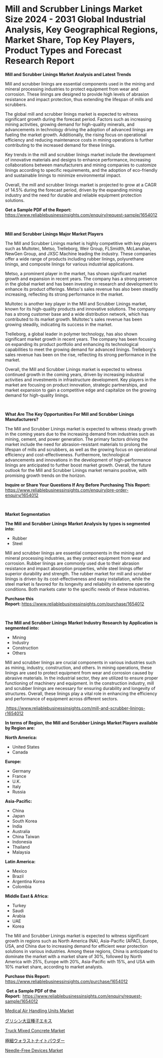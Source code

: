 <p><h1>Mill and Scrubber Linings Market Size 2024 - 2031 Global Industrial Analysis, Key Geographical Regions, Market Share, Top Key Players, Product Types and Forecast Research Report</h1></p><p><strong>Mill and Scrubber Linings Market Analysis and Latest Trends</strong></p>
<p><p>Mill and scrubber linings are essential components used in the mining and mineral processing industries to protect equipment from wear and corrosion. These linings are designed to provide high levels of abrasion resistance and impact protection, thus extending the lifespan of mills and scrubbers.</p><p>The global mill and scrubber linings market is expected to witness significant growth during the forecast period. Factors such as increasing mining activities, growing demand for high-quality minerals, and advancements in technology driving the adoption of advanced linings are fueling the market growth. Additionally, the rising focus on operational efficiency and reducing maintenance costs in mining operations is further contributing to the increased demand for these linings.</p><p>Key trends in the mill and scrubber linings market include the development of innovative materials and designs to enhance performance, increasing collaborations between manufacturers and mining companies to customize linings according to specific requirements, and the adoption of eco-friendly and sustainable linings to minimize environmental impact.</p><p>Overall, the mill and scrubber linings market is projected to grow at a CAGR of 14.5% during the forecast period, driven by the expanding mining industry and the need for durable and reliable equipment protection solutions.</p></p>
<p><strong>Get a Sample PDF of the Report:&nbsp;</strong> <a href="https://www.reliablebusinessinsights.com/enquiry/request-sample/1654012">https://www.reliablebusinessinsights.com/enquiry/request-sample/1654012</a></p>
<p>&nbsp;</p>
<p><strong>Mill and Scrubber Linings Major Market Players</strong></p>
<p><p>The Mill and Scrubber Linings market is highly competitive with key players such as Multotec, Metso, Trelleborg, Weir Group, FLSmidth, McLanahan, NewGen Group, and JXSC Machine leading the industry. These companies offer a wide range of products including rubber linings, polyurethane linings, and composite linings for various industrial applications.</p><p>Metso, a prominent player in the market, has shown significant market growth and expansion in recent years. The company has a strong presence in the global market and has been investing in research and development to enhance its product offerings. Metso's sales revenue has also been steadily increasing, reflecting its strong performance in the market.</p><p>Multotec is another key player in the Mill and Scrubber Linings market, known for its high-quality products and innovative solutions. The company has a strong customer base and a wide distribution network, which has contributed to its market growth. Multotec's sales revenue has been growing steadily, indicating its success in the market.</p><p>Trelleborg, a global leader in polymer technology, has also shown significant market growth in recent years. The company has been focusing on expanding its product portfolio and enhancing its technological capabilities to meet the growing demand for advanced linings. Trelleborg's sales revenue has been on the rise, reflecting its strong performance in the market.</p><p>Overall, the Mill and Scrubber Linings market is expected to witness continued growth in the coming years, driven by increasing industrial activities and investments in infrastructure development. Key players in the market are focusing on product innovation, strategic partnerships, and market expansion to gain a competitive edge and capitalize on the growing demand for high-quality linings.</p></p>
<p>&nbsp;</p>
<p><strong>What Are The Key Opportunities For Mill and Scrubber Linings Manufacturers?</strong></p>
<p><p>The Mill and Scrubber Linings market is expected to witness steady growth in the coming years due to the increasing demand from industries such as mining, cement, and power generation. The primary factors driving the market include the need for abrasion-resistant materials to prolong the lifespan of mills and scrubbers, as well as the growing focus on operational efficiency and cost-effectiveness. Furthermore, technological advancements and innovations in the development of high-performance linings are anticipated to further boost market growth. Overall, the future outlook for the Mill and Scrubber Linings market remains positive, with promising growth trends on the horizon.</p></p>
<p><strong>Inquire or Share Your Questions If Any Before Purchasing This Report:</strong> <a href="https://www.reliablebusinessinsights.com/enquiry/pre-order-enquiry/1654012">https://www.reliablebusinessinsights.com/enquiry/pre-order-enquiry/1654012</a></p>
<p>&nbsp;</p>
<p><strong>Market Segmentation</strong></p>
<p><strong>The Mill and Scrubber Linings Market Analysis by types is segmented into:</strong></p>
<p><ul><li>Rubber</li><li>Steel</li></ul></p>
<p><p>Mill and scrubber linings are essential components in the mining and mineral processing industries, as they protect equipment from wear and corrosion. Rubber linings are commonly used due to their abrasion resistance and impact absorption properties, while steel linings offer superior durability and strength. The rubber market for mill and scrubber linings is driven by its cost-effectiveness and easy installation, while the steel market is favored for its longevity and reliability in extreme operating conditions. Both markets cater to the specific needs of these industries.</p></p>
<p><strong>Purchase this Report:&nbsp;</strong><a href="https://www.reliablebusinessinsights.com/purchase/1654012">https://www.reliablebusinessinsights.com/purchase/1654012</a></p>
<p>&nbsp;</p>
<p><strong>The Mill and Scrubber Linings Market Industry Research by Application is segmented into:</strong></p>
<p><ul><li>Mining</li><li>Industry</li><li>Construction</li><li>Others</li></ul></p>
<p><p>Mill and scrubber linings are crucial components in various industries such as mining, industry, construction, and others. In mining operations, these linings are used to protect equipment from wear and corrosion caused by abrasive materials. In the industrial sector, they are utilized to ensure proper functioning of machinery and equipment. In the construction industry, mill and scrubber linings are necessary for ensuring durability and longevity of structures. Overall, these linings play a vital role in enhancing the efficiency and performance of equipment across different sectors.</p></p>
<p><a href="https://www.reliablebusinessinsights.com/mill-and-scrubber-linings-r1654012">&nbsp;https://www.reliablebusinessinsights.com/mill-and-scrubber-linings-r1654012</a></p>
<p><strong>In terms of Region, the Mill and Scrubber Linings Market Players available by Region are:</strong></p>
<p>
    <p> <strong> North America: </strong>
        <ul>
            <li>United States</li>
            <li>Canada</li>
        </ul>
        </p> 
    <p> <strong> Europe: </strong>
        <ul>
            <li>Germany</li>
            <li>France</li>
            <li>U.K.</li>
            <li>Italy</li>
            <li>Russia</li>
        </ul>
        </p> 
    <p> <strong> Asia-Pacific: </strong>
        <ul>
            <li>China</li>
            <li>Japan</li>
            <li>South Korea</li>
            <li>India</li>
            <li>Australia</li>
            <li>China Taiwan</li>
            <li>Indonesia</li>
            <li>Thailand</li>
            <li>Malaysia</li>
        </ul>
        </p> 
    <p> <strong> Latin America: </strong>
        <ul>
            <li>Mexico</li>
            <li>Brazil</li>
            <li>Argentina Korea</li>
            <li>Colombia</li>
        </ul>
        </p> 
    <p> <strong> Middle East & Africa: </strong>
        <ul>
            <li>Turkey</li>
            <li>Saudi</li>
            <li>Arabia</li>
            <li>UAE</li>
            <li>Korea</li>
        </ul>
    </p>
    </p>
<p><p>The Mill and Scrubber Linings market is expected to witness significant growth in regions such as North America (NA), Asia-Pacific (APAC), Europe, USA, and China due to increasing demand for efficient wear protection solutions in various industries. Among these regions, China is anticipated to dominate the market with a market share of 30%, followed by North America with 25%, Europe with 20%, Asia-Pacific with 15%, and USA with 10% market share, according to market analysts.</p></p>
<p><strong>Purchase this Report: </strong><a href="https://www.reliablebusinessinsights.com/purchase/1654012">https://www.reliablebusinessinsights.com/purchase/1654012</a></p>
<p>&nbsp;<strong>Get a Sample PDF of the Report:&nbsp;&nbsp;</strong><a href="https://www.reliablebusinessinsights.com/enquiry/request-sample/1654012">https://www.reliablebusinessinsights.com/enquiry/request-sample/1654012</a></p>
<p><strong></strong></p>
<p><p><a href="https://github.com/rahu1506/Market-Research-Report-List-5/blob/main/medical-air-handling-units-market.md">Medical Air Handling Units Market</a></p><p><a href="https://github.com/Andrewones2023/Market-Research-Report-List-2/blob/main/3786115176428.md">グリシン大豆種子エキス</a></p><p><a href="https://www.linkedin.com/pulse/truck-mixed-concrete-market-research-report-includes-analysis-oievf">Truck Mixed Concrete Market</a></p><p><a href="https://github.com/hardee896/Market-Research-Report-List-2/blob/main/3513447176427.md">極細ウォラストナイトパウダー</a></p><p><a href="https://github.com/FassouRP/Market-Research-Report-List-5/blob/main/needle-free-devices-market.md">Needle-Free Devices Market</a></p></p>